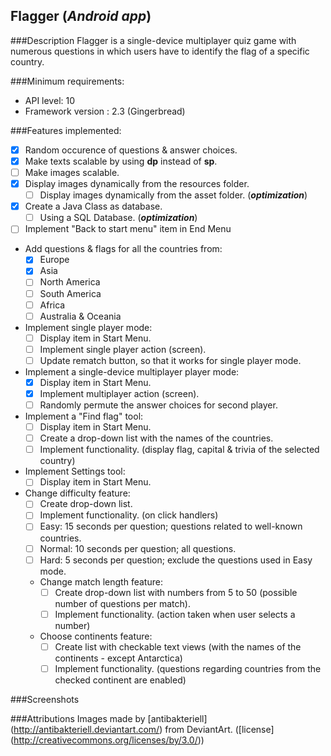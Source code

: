 ## Flagger (*Android app*)

###Description
Flagger is a single-device multiplayer quiz game with numerous questions in which users have to identify the flag of a specific country. 

###Minimum requirements:
- API level: 10 
- Framework version : 2.3 (Gingerbread)

###Features implemented:
- [x] Random occurence of questions & answer choices.
- [x] Make texts scalable by using **dp** instead of **sp**.
- [ ] Make images scalable.
- [x] Display images dynamically from the resources folder.
  - [ ] Display images dynamically from the asset folder. (*__optimization__*)
- [x] Create a Java Class as database.
  - [ ] Using a SQL Database. (*__optimization__*)
- [ ] Implement "Back to start menu" item in End Menu
- Add questions & flags for all the countries from:
  - [x] Europe 
  - [x] Asia
  - [ ] North America
  - [ ] South America
  - [ ] Africa
  - [ ] Australia & Oceania
- Implement single player mode:
  - [ ] Display item in Start Menu.
  - [ ] Implement single player action (screen).
  - [ ] Update rematch button, so that it works for single player mode.
- Implement a single-device multiplayer player mode:
  - [x] Display item in Start Menu.
  - [x] Implement multiplayer action (screen).
  - [ ] Randomly permute the answer choices for second player.
- Implement a "Find flag" tool:
  - [ ] Display item in Start Menu.
  - [ ] Create a drop-down list with the names of the countries.
  - [ ] Implement functionality. (display flag, capital & trivia of the selected country)
- Implement Settings tool:
  - [ ] Display item in Start Menu.
- Change difficulty feature:
    - [ ] Create drop-down list.
    - [ ] Implement functionality. (on click handlers)
    - [ ] Easy: 15 seconds per question; questions related to well-known countries.
    - [ ] Normal: 10 seconds per question; all questions.
    - [ ] Hard: 5 seconds per question; exclude the questions used in Easy mode.
  - Change match length feature:
    - [ ] Create drop-down list with numbers from 5 to 50 (possible number of questions per match).
    - [ ] Implement functionality. (action taken when user selects a number)
  - Choose continents feature:
    - [ ] Create list with checkable text views (with the names of the continents - except Antarctica) 
    - [ ] Implement functionality. (questions regarding countries from the checked continent are enabled)

###Screenshots


###Attributions
Images made by [antibakteriell] (http://antibakteriell.deviantart.com/) from DeviantArt. ([license] (http://creativecommons.org/licenses/by/3.0/))
